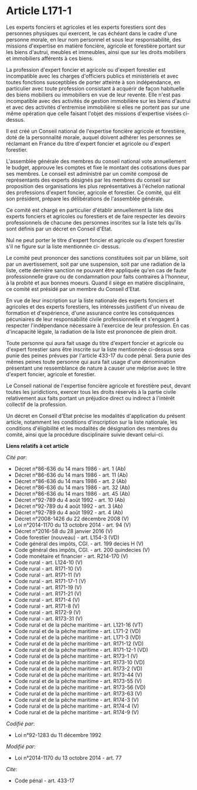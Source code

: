# Article L171-1

Les experts fonciers et agricoles et les experts forestiers sont des personnes physiques qui exercent, le cas échéant dans le
cadre d'une personne morale, en leur nom personnel et sous leur responsabilité, des missions d'expertise en matière foncière,
agricole et forestière portant sur les biens d'autrui, meubles et immeubles, ainsi que sur les droits mobiliers et
immobiliers afférents à ces biens. 

La profession d'expert foncier et agricole ou d'expert forestier est incompatible avec les charges d'officiers publics et
ministériels et avec toutes fonctions susceptibles de porter atteinte à son indépendance, en particulier avec toute
profession consistant à acquérir de façon habituelle des biens mobiliers ou immobiliers en vue de leur revente. Elle n'est
pas incompatible avec des activités de gestion immobilière sur les biens d'autrui et avec des activités d'entremise
immobilière si elles ne portent pas sur une même opération que celle faisant l'objet des missions d'expertise visées ci-
dessus. 

Il est créé un Conseil national de l'expertise foncière agricole et forestière, doté de la personnalité morale, auquel
doivent adhérer les personnes se réclamant en France du titre d'expert foncier et agricole ou d'expert forestier. 

L'assemblée générale des membres du conseil national vote annuellement le budget, approuve les comptes et fixe le montant des
cotisations dues par ses membres. Le conseil est administré par un comité composé de représentants des experts désignés par
les membres du conseil sur proposition des organisations les plus représentatives à l'échelon national des professions
d'expert foncier, agricole et forestier. Ce comité, qui élit son président, prépare les délibérations de l'assemblée
générale. 

Ce comité est chargé en particulier d'établir annuellement la liste des experts fonciers et agricoles ou forestiers et de
faire respecter les devoirs professionnels de chacune des personnes inscrites sur la liste tels qu'ils sont définis par un
décret en Conseil d'Etat. 

Nul ne peut porter le titre d'expert foncier et agricole ou d'expert forestier s'il ne figure sur la liste mentionnée ci-
dessus. 

Le comité peut prononcer des sanctions constituées soit par un blâme, soit par un avertissement, soit par une suspension,
soit par une radiation de la liste, cette dernière sanction ne pouvant être appliquée qu'en cas de faute professionnelle
grave ou de condamnation pour faits contraires à l'honneur, à la probité et aux bonnes moeurs. Quand il siège en matière
disciplinaire, ce comité est présidé par un membre du Conseil d'Etat. 

En vue de leur inscription sur la liste nationale des experts fonciers et agricoles et des experts forestiers, les intéressés
justifient d'un niveau de formation et d'expérience, d'une assurance contre les conséquences pécuniaires de leur
responsabilité civile professionnelle et s'engagent à respecter l'indépendance nécessaire à l'exercice de leur profession. En
cas d'incapacité légale, la radiation de la liste est prononcée de plein droit. 

Toute personne qui aura fait usage du titre d'expert foncier et agricole ou d'expert forestier sans être inscrite sur la
liste mentionnée ci-dessus sera punie des peines prévues par l'article 433-17 du code pénal. Sera punie des mêmes peines
toute personne qui aura fait usage d'une dénomination présentant une ressemblance de nature à causer une méprise avec le
titre d'expert foncier, agricole et forestier. 

Le Conseil national de l'expertise foncière agricole et forestière peut, devant toutes les juridictions, exercer tous les
droits réservés à la partie civile relativement aux faits portant un préjudice direct ou indirect à l'intérêt collectif de la
profession. 

Un décret en Conseil d'Etat précise les modalités d'application du présent article, notamment les conditions d'inscription
sur la liste nationale, les conditions d'éligibilité et les modalités de désignation des membres du comité, ainsi que la
procédure disciplinaire suivie devant celui-ci.

**Liens relatifs à cet article**

_Cité par_:

  - Décret n°86-636 du 14 mars 1986 - art. 1 (Ab)
  - Décret n°86-636 du 14 mars 1986 - art. 11 (Ab)
  - Décret n°86-636 du 14 mars 1986 - art. 2 (Ab)
  - Décret n°86-636 du 14 mars 1986 - art. 32 (Ab)
  - Décret n°86-636 du 14 mars 1986 - art. 45 (Ab)
  - Décret n°92-789 du 4 août 1992 - art. 10 (Ab)
  - Décret n°92-789 du 4 août 1992 - art. 3 (Ab)
  - Décret n°92-789 du 4 août 1992 - art. 4 (Ab)
  - Décret n°2008-1426 du 22 décembre 2008 (V)
  - Loi n°2014-1170 du 13 octobre 2014 - art. 94 (V)
  - Décret n°2016-58 du 28 janvier 2016 (V)
  - Code forestier (nouveau) - art. L154-3 (VD)
  - Code général des impôts, CGI. - art. 199 decies H (V)
  - Code général des impôts, CGI. - art. 200 quindecies (V)
  - Code monétaire et financier - art. R214-170 (V)
  - Code rural - art. L124-10 (V)
  - Code rural - art. R171-10 (V)
  - Code rural - art. R171-11 (V)
  - Code rural - art. R171-17-1 (V)
  - Code rural - art. R171-19 (V)
  - Code rural - art. R171-21 (V)
  - Code rural - art. R171-4 (V)
  - Code rural - art. R171-8 (V)
  - Code rural - art. R172-9 (V)
  - Code rural - art. R173-31 (V)
  - Code rural et de la pêche maritime - art. L121-16 (VT)
  - Code rural et de la pêche maritime - art. L171-2 (VD)
  - Code rural et de la pêche maritime - art. L171-3 (VD)
  - Code rural et de la pêche maritime - art. R171-12 (VD)
  - Code rural et de la pêche maritime - art. R171-12-1 (VD)
  - Code rural et de la pêche maritime - art. R173-1 (V)
  - Code rural et de la pêche maritime - art. R173-10 (VD)
  - Code rural et de la pêche maritime - art. R173-2 (VD)
  - Code rural et de la pêche maritime - art. R173-44 (V)
  - Code rural et de la pêche maritime - art. R173-55 (V)
  - Code rural et de la pêche maritime - art. R173-56 (VD)
  - Code rural et de la pêche maritime - art. R173-63 (V)
  - Code rural et de la pêche maritime - art. R174-3 (V)
  - Code rural et de la pêche maritime - art. R174-4 (V)
  - Code rural et de la pêche maritime - art. R174-9 (V)

_Codifié par_:

  - Loi n°92-1283 du 11 décembre 1992

_Modifié par_:

  - Loi n°2014-1170 du 13 octobre 2014 - art. 77

_Cite_:

  - Code pénal - art. 433-17
